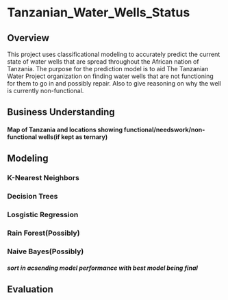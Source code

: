# Tanzanian_Water_Wells_Status
## Overview
This project uses classificational modeling to accurately predict the current state of water wells that are spread throughout the African nation of Tanzania. The purpose for the prediction model is to aid The Tanzanian Water Project organization on finding water wells that are not functioning for them to go in and possibly repair. Also to give reasoning on why the well is currently non-functional.

## Business Understanding
 

#### Map of Tanzania and locations showing functional/needswork/non-functional wells(if kept as ternary)


## Modeling
### K-Nearest Neighbors

### Decision Trees
### Losgistic Regression
### Rain Forest(Possibly)
### Naive Bayes(Possibly)
##### sort in acsending model performance with best model being final



## Evaluation












